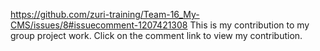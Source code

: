 https://github.com/zuri-training/Team-16_My-CMS/issues/8#issuecomment-1207421308
This is my contribution to my group project work. Click on the comment link to view my contribution.
